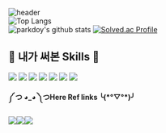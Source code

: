 ![header](https://capsule-render.vercel.app/api?type=rounded&color=timeGradient&text=Welcome%20Pardoy%20's%20GitHub%20👋&animation=twinkling&fontSize=40&fontAlignY=50&fontAlign=50&height=180)</br>
![Top Langs](https://github-readme-stats.vercel.app/api/top-langs/?username=parkdoy)</br>
![parkdoy's github stats](https://github-readme-stats.vercel.app/api?username=parkdoy&show_icons=true)
[![Solved.ac Profile](http://mazassumnida.wtf/api/v2/generate_badge?boj=cosmos777)](https://solved.ac/cosmos777/)</br>

## 🔨 내가 써본 Skills 🔨
<div style="display:flex; flex-direction:column; align-items:flex-start;">
    <div>
        <img src="https://img.shields.io/badge/unrealengine-0E1128?style=for-the-badge&logo=unrealengine&logoColor=white"> 
        <img src="https://img.shields.io/badge/perforce-404040?style=for-the-badge&logo=perforce&logoColor=white">
        <img src="https://img.shields.io/badge/git-F05032?style=for-the-badge&logo=git&logoColor=white">
        <img src="https://img.shields.io/badge/c++-00599C2?style=for-the-badge&logo=cplusplus&logoColor=white">
        <img src="https://img.shields.io/badge/python-3776AB?style=for-the-badge&logo=python&logoColor=white">
        <img src="https://img.shields.io/badge/openai-412991?style=for-the-badge&logo=openai&logoColor=white">
        <img src="https://img.shields.io/badge/blender-E87D0D?style=for-the-badge&logo=blender&logoColor=white">   
    </div>
<strong><p> ༼ つ ◕_◕ ༽つ<strong>Here Ref links</strong> ╰(*°▽°*)╯ </p></strong>
<div style="display:flex; flex-direction:row;">
    <a href="https://youtube.com/@user-tu6ve4vh3y?si=BXbp_FvqlOi5ZK1T">
        <img src="https://img.shields.io/badge/youtube-FF0000?style=for-the-badge&logo=youtube&logoColor=white"> 
    </a>
    <a href="https://rectangular-grill-1e9.notion.site/faad8336b1a5433aaed532b1ce77c770">
        <img src="https://img.shields.io/badge/Notion-44C1C5?style=for-the-badge&logo=Notion&logoColor=white"> 
    </a>
    <a href="https://www.linkedin.com/in/%EB%8F%84%EC%98%81-%EB%B0%95-a46934248/">
        <img src="https://img.shields.io/badge/linkedin-0A66C2?style=for-the-badge&logo=linkedin&logoColor=white"> 
    </a>
</div><br>
